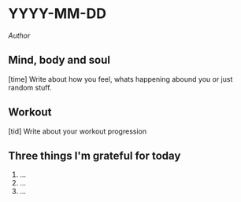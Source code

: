 # YYYY-MM-DD

_Author <name>_

## Mind, body and soul

[time] Write about how you feel, whats happening abound you or just random stuff.

## Workout

[tid] Write about your workout progression

## Three things I'm grateful for today

1. ...
2. ...
3. ...

